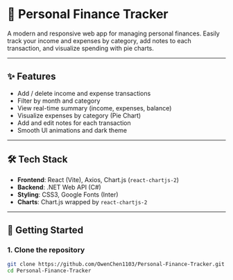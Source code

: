 # 💸 Personal Finance Tracker

A modern and responsive web app for managing personal finances. Easily track your income and expenses by category, add notes to each transaction, and visualize spending with pie charts.

---

## ✨ Features

- Add / delete income and expense transactions
- Filter by month and category
- View real-time summary (income, expenses, balance)
- Visualize expenses by category (Pie Chart)
- Add and edit notes for each transaction
- Smooth UI animations and dark theme

---

## 🛠️ Tech Stack

- **Frontend**: React (Vite), Axios, Chart.js (`react-chartjs-2`)
- **Backend**: .NET Web API (C#)
- **Styling**: CSS3, Google Fonts (Inter)
- **Charts**: Chart.js wrapped by `react-chartjs-2`

---

## 🚀 Getting Started

### 1. Clone the repository

```bash
git clone https://github.com/OwenChen1103/Personal-Finance-Tracker.git
cd Personal-Finance-Tracker
